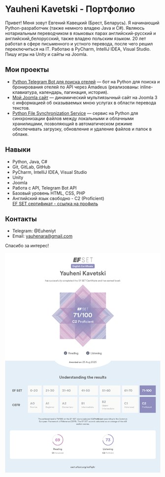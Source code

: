 # Yauheni Kavetski - Портфолио

Привет! Меня зовут Евгений Кавецкий (Брест, Беларусь). Я начинающий Python-разработчик (также немного владею Java и C#). 
Являюсь нотариальным переводчиком в языковых парах английский-русский и английский_белорусский, также владею польским языком.
20 лет работал в сфере письменного и устного перевода, после чего решил переключиться на IT. Работаю в PyCharm, IntelliJ IDEA, Visual Studio. Пишу игры на Unity и сайты на Joomla.


## Мои проекты

- [Python Telegram Bot для поиска отелей](https://github.com/yauheni-kavetski/yauheni_kavetski_telegram_bot_hotels) — бот на Python для поиска и бронирования отелей по API через Amadeus (реализованы: inline-клавиатура, календарь, пагинация, история).
- [Мой Joomla сайт](https://beltran.by) — динамический мультиязычный сайт на Joomla 3 с информацией об оказываемых мною услугах в области перевода текстов.
- [Python File Synchronization Service](https://github.com/yauheni-kavetski/yauheni_kavetski_file_synchronization_service) — сервис на Python для синхронизации файлов между локальными и облачными хранилищами, позволяющий в автоматическом режиме обеспечивать загрузку, обновление и удаление файлов и папок в облаке.

## Навыки

- Python, Java, C#
- Git, GitLab, GitHub
- PyCharm, IntelliJ IDEA, Visual Studio
- Unity
- Joomla
- Работа с API, Telegram Bot API
- Базовый уровень HTML, CSS, PHP
- Английский язык свободно - C2 (Proficient)<br>[EF SET сертификат - ссылка на профиль](https://cert.efset.org/xcFqAr)
   

## Контакты

- Telegram: @Euheniyt
- Email: yauhenara@gmail.com

Спасибо за интерес!


![Сертификат C2 Proficient](./C2_Proficilent_EF_SET_Certificate.png)
